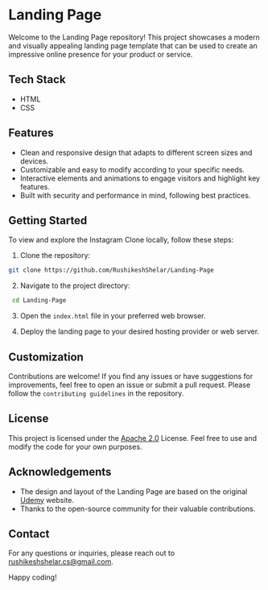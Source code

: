 
# Landing Page

Welcome to the Landing Page repository! This project showcases a modern and visually appealing landing page template that can be used to create an impressive online presence for your product or service.
## Tech Stack

- HTML
- CSS


## Features

- Clean and responsive design that adapts to different screen sizes and devices.
- Customizable and easy to modify according to your specific needs.
- Interactive elements and animations to engage visitors and highlight key features.
- Built with security and performance in mind, following best practices.


## Getting Started
To view and explore the Instagram Clone locally, follow these steps:

1. Clone the repository:
```bash
git clone https://github.com/RushikeshShelar/Landing-Page
```
2. Navigate to the project directory:
```bash
 cd Landing-Page
 ```

3. Open the `index.html` file in your preferred web browser.

4. Deploy the landing page to your desired hosting provider or web server.

## Customization

Contributions are welcome! If you find any issues or have suggestions for improvements, feel free to open an issue or submit a pull request. 
Please follow the `contributing guidelines` in the repository.




## License

This project is licensed under the [Apache 2.0](https://choosealicense.com/licenses/apache-2.0/) License.  Feel free to use and modify the code for your own purposes.

## Acknowledgements

 - The design and layout of the Landing Page are based on the original [Udemy](https://www.udemy.com) website.
- Thanks to the open-source community for their valuable contributions.


## Contact

For any questions or inquiries, please reach out to rushikeshshelar.cs@gmail.com.

Happy coding!
